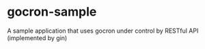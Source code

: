 # gocron-sample
A sample application that uses gocron under control by RESTful API (implemented by gin)

